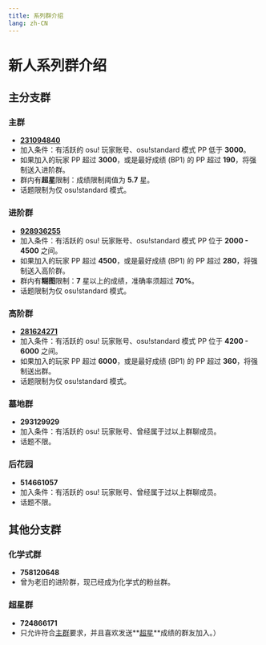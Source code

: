 ```yaml
---
title: 系列群介绍
lang: zh-CN
---
```

# 新人系列群介绍

## 主分支群

### 主群

- **[231094840](https://qm.qq.com/q/qNOv5urqTu)**
- 加入条件：有活跃的 osu! 玩家账号、osu!standard 模式 PP 低于 **3000**。
- 如果加入的玩家 PP 超过 **3000**，或是最好成绩 (BP1) 的 PP 超过 **190**，将强制送入进阶群。
- 群内有**超星**限制：成绩限制阈值为 **5.7** 星。
- 话题限制为仅 osu!standard 模式。

### 进阶群

- **[928936255](https://jq.qq.com/?_wv=1027&k=K4gk7F96)**
- 加入条件：有活跃的 osu! 玩家账号、osu!standard 模式 PP 位于 **2000 - 4500** 之间。
- 如果加入的玩家 PP 超过 **4500**，或是最好成绩 (BP1) 的 PP 超过 **280**，将强制送入高阶群。
- 群内有**糊图**限制：**7** 星以上的成绩，准确率须超过 **70%**。
- 话题限制为仅 osu!standard 模式。

### 高阶群

- **[281624271](https://jq.qq.com/?_wv=1027&k=BoarKtMk)**
- 加入条件：有活跃的 osu! 玩家账号、osu!standard 模式 PP 位于 **4200 - 6000** 之间。
- 如果加入的玩家 PP 超过 **6000**，或是最好成绩 (BP1) 的 PP 超过 **360**，将强制送出群。
- 话题限制为仅 osu!standard 模式。

### 墓地群

- **293129929**
- 加入条件：有活跃的 osu! 玩家账号、曾经属于过以上群聊成员。
- 话题不限。

### 后花园

- **514661057**
- 加入条件：有活跃的 osu! 玩家账号、曾经属于过以上群聊成员。
- 话题不限。

## 其他分支群

### 化学式群

- **758120648**
- 曾为老旧的进阶群，现已经成为化学式的粉丝群。

### 超星群

- **724866171**
- 只允许符合[主群](#主群)要求，并且喜欢发送**[超星](#主群)**成绩的群友加入。）
